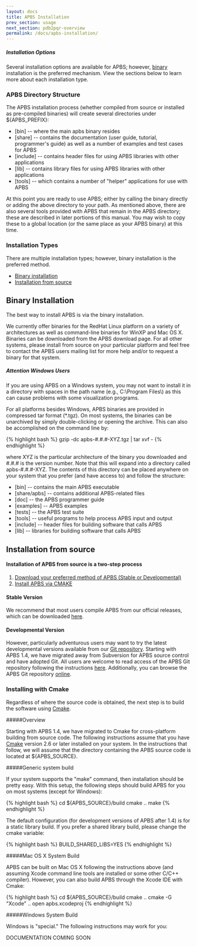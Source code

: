 ```yaml
---
layout: docs
title: APBS Installation
prev_section: usage
next_section: pdb2pqr-overview
permalink: /docs/apbs-installation/
---
```


<div class="note info">
  <h5>Installation Options</h5>
  <p>
    Several installation options are available for APBS; however, <a href="#binary">binary</a> installation is the preferred mechanism.
View the sections below to learn more about each installation type.
  </p>
</div>

### APBS Directory Structure

The APBS installation process (whether compiled from source or installed as pre-compiled binaries) will create several directories under ${APBS_PREFIX}:

- [bin] -- where the main apbs binary resides
- [share] -- contains the documentation (user guide, tutorial, programmer's guide) as well as a number of examples  and test cases for APBS
- [include] -- contains header files for using APBS libraries with other applications
- [lib] -- contains library files for using APBS libraries with other applications
- [tools] -- which contains a number of "helper" applications for use with APBS

At this point you are ready to use APBS; either by calling the binary directly or adding the above directory to your path. As mentioned above, there are also several tools provided with APBS that remain in the APBS directory; these are described in later portions of this manual. You may wish to copy these to a global location (or the same place as your APBS binary) at this time.

### Installation Types

<div>
<p>
There are multiple installation types; however, binary installation is the preferred method.
<ul>
<li><a href="http://sobolevnrm.github.io/apbs-pdb2pqr/docs/installation/#binary">Binary installation</a></li>
<li><a href="http://sobolevnrm.github.io/apbs-pdb2pqr/docs/installation/#source">Installation from source</a></li>
</ul>
</p>
</div>

<h2 id="binary">Binary Installation</h2>

The best way to install APBS is via the binary installation.

We currently offer binaries for the RedHat Linux platform on a variety of architectures as well as command-line binaries for WinXP and Mac OS X. Binaries can be downloaded from the APBS download page. For all other systems, please install from source on your particular platform and feel free to contact the APBS users mailing list for more help and/or to request a binary for that system.

<div class="note warning">
  <h5>Attention Windows Users</h5>
  <p>If you are using APBS on a Windows system, you may not want to install it in a directory with spaces in the path name (e.g., C:\Program Files\) as this can cause problems with some visualization programs.</p>
</div>

<p>For all platforms besides Windows, APBS binaries are provided in compressed tar format (*.tgz). On most systems, the binaries can be unarchived by simply double-clicking or opening the archive. This can also be accomplished on the command line by:</p>

{% highlight bash %}
gzip -dc apbs-#.#.#-XYZ.tgz | tar xvf -
{% endhighlight %}

<p>where XYZ is the particular architecture of the binary you downloaded and #.#.# is the version number. Note that this will expand into a directory called apbs-#.#.#-XYZ. The contents of this directory can be placed anywhere on your system that you prefer (and have access to) and follow the structure:</p>

- [bin] -- contains the main APBS executable
- [share/apbs] -- contains additional APBS-related files
- [doc] -- the APBS programmer guide
- [examples] -- APBS examples
- [tests] -- the APBS test suite
- [tools] -- useful programs to help process APBS input and output
- [include] -- header files for building software that calls APBS
- [lib] -- libraries for building software that calls APBS

<h2 id="source">Installation from source</h2>

#### Installation of APBS from source is a two-step process

<p>
<ol>
  <li><a href="#stable">Download your preferred method of APBS (Stable or Developmental)</a></li>
  <li><a href="#installing">Install APBS via CMAKE</a></li>
</ol>
</p>

<h4 id="stable">Stable Version</h4>

<p>We recommend that most users compile APBS from our official releases, which can be downloaded <a href="http://www.poissonboltzmann.org/apbs/downloads" target="_blank">here</a>.</p>

<h4 id="developmental">Developmental Version</h4>

<p>However, particularly adventurous users may want to try the latest developmental versions available from our <a href="http://sourceforge.net/p/apbs/_list/git" target="_blank">Git repository</a>. Starting with APBS 1.4, we have migrated away from Subversion for APBS source control and have adopted Git. All users are welcome to read access of the APBS Git repository following the instructions <a href="http://sourceforge.net/projects/apbs/" target="_blank">here</a>. Additionally, you can browse the APBS Git repository <a href="http://sourceforge.net/p/apbs/_list/git" target="_blank">online</a>.</p>

<h3 id="installing">Installing with Cmake</h3>

<p>Regardless of where the source code is obtained, the next step is to build the software using <a href="http://www.cmake.org/" target="_blank">Cmake</a>.</p>

#####Overview

Starting with APBS 1.4, we have migrated to Cmake for cross-platform building from source code.  The following instructions assume that you have [Cmake](http://www.cmake.org/) version 2.6 or later installed on your system. In the instructions that follow, we will assume that the directory containing the APBS source code is located at ${APBS_SOURCE}.

#####Generic system build

If your system supports the "make" command, then installation should be pretty easy.  With this setup, the following steps should build APBS for you on most systems (except for  Windows):

{% highlight bash %}
cd ${APBS_SOURCE}/build
cmake ..
make
{% endhighlight %}

The default configuration (for development versions of APBS after 1.4) is for a static library build.  If you prefer a shared library build, please change the cmake variable:

{% highlight bash %}
BUILD_SHARED_LIBS=YES
{% endhighlight %}

#####Mac OS X System Build

APBS can be built on Mac OS X following the instructions above (and assuming Xcode command line tools are installed or some other C/C++ compiler).  However, you can also build APBS through the Xcode IDE with Cmake:

{% highlight bash %}
cd ${APBS_SOURCE}/build
cmake ..
cmake -G "Xcode" ..
open apbs.xcodeproj
{% endhighlight %}

#####Windows System Build

Windows is "special."  The following instructions may work for you:

DOCUMENTATION COMING SOON